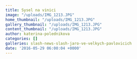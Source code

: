 ```yaml
---
title: Sysel na vinici
image: "/uploads/IMG_1213.JPG"
home_thumbnail: "/uploads/IMG_1213.JPG"
gallery_thumbnail: "/uploads/IMG_1213.JPG"
content_thumbnail: "/uploads/IMG_1213.JPG"
author: katerina-polednikova
categories: []
galleries: slash-news-slash-jaro-ve-velkych-pavlovicich
date: '2016-05-29 06:00:04 +0000'
---
```


